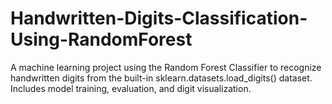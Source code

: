 # Handwritten-Digits-Classification-Using-RandomForest
A machine learning project using the Random Forest Classifier to recognize handwritten digits from the built-in sklearn.datasets.load_digits() dataset. Includes model training, evaluation, and digit visualization.
